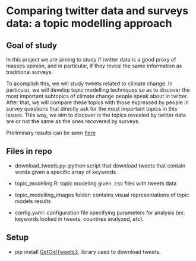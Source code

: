# Comparing twitter data and surveys data: a topic modelling approach

## Goal of study

In this project we are aiming to study if twitter data is a good proxy of masses opinion, and in particular, if they reveal the same information as traditional surveys.

To acomplish this, we will study tweets related to climate change. In particular, we will develop topic modelling techniques so as to discover the most important subtopics of climate change people speak about in twitter. After that, we will compare these topics with those expressed by people in survey questions that directly ask for the most important topics in this issues. This way, we aim to discover is the topics revealed by twitter data are or not the same as the ones recovered by surveys.

Preliminary results can be seen [here](https://docs.google.com/document/d/1NvOWnngMwzfGeFFaSJ-vzFFmbpmuBK5nRDoR7XXlWgM/edit?usp=sharing)


## Files in repo

- download_tweets.py: python script that download tweets that contain words given a specific array of keywords

- topic_modeling.R: topic modeling given .csv files with tweets data

- topic_modelling_images folder: contains visual representations of topic models results

- config.yaml: configuration file specifying parameters for analysis (ex: keywords looked in tweets, countries analyzed, etc).

## Setup
- pip install [GetOldTweets3](https://github.com/Mottl/GetOldTweets3), library used to download tweets.

<!-- ## References -->
<!-- - Twitter data cleaning: https://scholarworks.wm.edu/cgi/viewcontent.cgi?article=2406&context=honorstheses -->
<!-- - Project scope: https://publichealth.jmir.org/2018/1/e16/ -->
